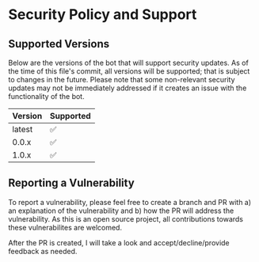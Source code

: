 # Security Policy and Support

## Supported Versions

Below are the versions of the bot that will support security updates. As of the time of this file's commit, all versions will be supported; that is subject to changes in the future. Please note that some non-relevant security updates may not be immediately addressed if it creates an issue with the functionality of the bot.

| Version | Supported          |
| ------- | ------------------ |
| latest  | :white_check_mark: |
| 0.0.x   | :white_check_mark: |
| 1.0.x   | :white_check_mark: |

## Reporting a Vulnerability

To report a vulnerability, please feel free to create a branch and PR with a) an explanation of the vulnerability and b) how the PR will address the vulnerability.
As this is an open source project, all contributions towards these vulnerabilites are welcomed.

After the PR is created, I will take a look and accept/decline/provide feedback as needed.
